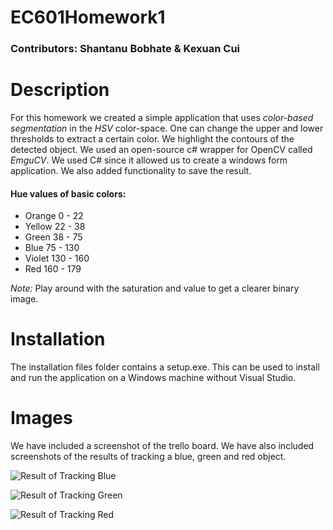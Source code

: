 # EC601Homework1
### Contributors: Shantanu Bobhate & Kexuan Cui

# Description

For this homework we created a simple application that uses _color-based segmentation_ in the _HSV_ color-space. One can change the upper and lower thresholds to extract a certain color. We highlight the contours of the detected object. We used an open-source c# wrapper for OpenCV called _EmguCV_. We used C# since it allowed us to create a windows form application. We also added functionality to save the result.

#### Hue values of basic colors:
* Orange 0 - 22
* Yellow 22 - 38
* Green 38 - 75
* Blue 75 - 130
* Violet 130 - 160
* Red 160 - 179

*Note:* Play around with the saturation and value to get a clearer binary image.

# Installation

The installation files folder contains a setup.exe. This can be used to install and run the application on a Windows machine without Visual Studio.

# Images

We have included a screenshot of the trello board.
We have also included screenshots of the results of tracking a blue, green and red object.

![Result of Tracking Blue](https://github.com/sbobhate/EC601Homework1/blob/master/resultOfTrackingBlue.png)

![Result of Tracking Green](https://github.com/sbobhate/EC601Homework1/blob/master/resultOfTrackingGreen.png)

![Result of Tracking Red](https://github.com/sbobhate/EC601Homework1/blob/master/resultOfTrackingRed.png)
